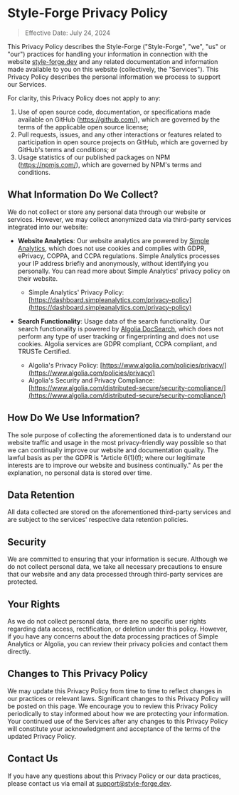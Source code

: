 
# Style-Forge Privacy Policy

> Effective Date: July 24, 2024

This Privacy Policy describes the Style-Forge ("Style-Forge", "we", "us" or "our") practices for handling your information in connection with the website [style-forge.dev](https://style-forge.dev) and any related documentation and information made available to you on this website (collectively, the "Services"). This Privacy Policy describes the personal information we process to support our Services.

For clarity, this Privacy Policy does not apply to any:

1. Use of open source code, documentation, or specifications made available on GitHub (https://github.com/), which are governed by the terms of the applicable open source license;
2. Pull requests, issues, and any other interactions or features related to participation in open source projects on GitHub, which are governed by GitHub's terms and conditions; or
3. Usage statistics of our published packages on NPM (https://npmjs.com/), which are governed by NPM's terms and conditions.

## What Information Do We Collect?

We do not collect or store any personal data through our website or services. However, we may collect anonymized data via third-party services integrated into our website:

- **Website Analytics**: Our website analytics are powered by [Simple Analytics](https://simpleanalytics.com), which does not use cookies and complies with GDPR, ePrivacy, COPPA, and CCPA regulations. Simple Analytics processes your IP address briefly and anonymously, without identifying you personally. You can read more about Simple Analytics' privacy policy on their website.
  - Simple Analytics' Privacy Policy: [https://dashboard.simpleanalytics.com/privacy-policy](https://dashboard.simpleanalytics.com/privacy-policy)

- **Search Functionality**: Usage data of the search functionality. Our search functionality is powered by [Algolia DocSearch](https://docsearch.algolia.com/), which does not perform any type of user tracking or fingerprinting and does not use cookies. Algolia services are GDPR compliant, CCPA compliant, and TRUSTe Certified.
  - Algolia's Privacy Policy: [https://www.algolia.com/policies/privacy/](https://www.algolia.com/policies/privacy/)
  - Algolia's Security and Privacy Compliance: [https://www.algolia.com/distributed-secure/security-compliance/](https://www.algolia.com/distributed-secure/security-compliance/)

## How Do We Use Information?

The sole purpose of collecting the aforementioned data is to understand our website traffic and usage in the most privacy-friendly way possible so that we can continually improve our website and documentation quality. The lawful basis as per the GDPR is "Article 6(1)(f); where our legitimate interests are to improve our website and business continually." As per the explanation, no personal data is stored over time.

## Data Retention

All data collected are stored on the aforementioned third-party services and are subject to the services' respective data retention policies.

## Security

We are committed to ensuring that your information is secure. Although we do not collect personal data, we take all necessary precautions to ensure that our website and any data processed through third-party services are protected.

## Your Rights

As we do not collect personal data, there are no specific user rights regarding data access, rectification, or deletion under this policy. However, if you have any concerns about the data processing practices of Simple Analytics or Algolia, you can review their privacy policies and contact them directly.

## Changes to This Privacy Policy

We may update this Privacy Policy from time to time to reflect changes in our practices or relevant laws. Significant changes to this Privacy Policy will be posted on this page. We encourage you to review this Privacy Policy periodically to stay informed about how we are protecting your information. Your continued use of the Services after any changes to this Privacy Policy will constitute your acknowledgment and acceptance of the terms of the updated Privacy Policy.

## Contact Us

If you have any questions about this Privacy Policy or our data practices, please contact us via email at [support@style-forge.dev](mailto:support@style-forge.dev).
